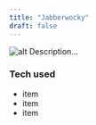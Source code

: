 ```yaml
---
title: "Jabberwocky"
draft: false
---
```

![alt](//via.placeholder.com/640x150)
Description...

### Tech used
* item
* item
* item
